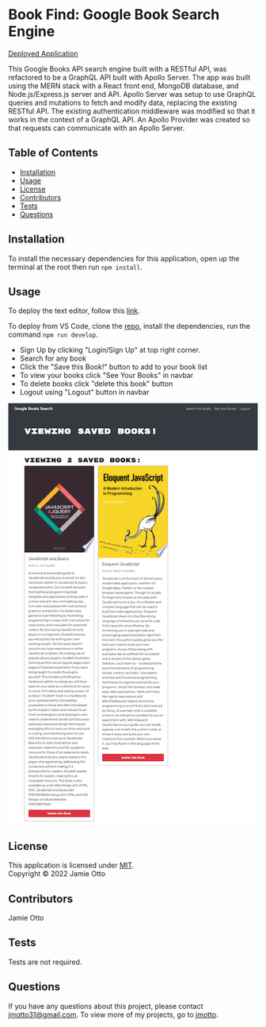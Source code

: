 # Book Find: Google Book Search Engine

[Deployed Application](https://g-books.herokuapp.com/)

This Google Books API search engine built with a RESTful API, was refactored to be a GraphQL API built with Apollo Server. The app was built using the MERN stack with a React front end, MongoDB database, and Node.js/Express.js server and API. Apollo Server was setup to use GraphQL queries and mutations to fetch and modify data, replacing the existing RESTful API. The existing authentication middleware was modified so that it works in the context of a GraphQL API. An Apollo Provider was created so that requests can communicate with an Apollo Server.


## Table of Contents

- [Installation](#installation)
- [Usage](#usage)
- [License](#license)
- [Contributors](#contributors)
- [Tests](#tests)
- [Questions](#questions)

## Installation
To install the necessary dependencies for this application, open up the terminal at the root then run `npm install`.

## Usage
To deploy the text editor, follow this [link](https://mern-book-find.herokuapp.com/). 

To deploy from VS Code, clone the [repo](https://github.com/jmotto/Book-Find), install the dependencies, run the command `npm run develop`.

* Sign Up by clicking "Login/Sign Up" at top right corner.
* Search for any book 
* Click the "Save this Book!" button to add to your book list
* To view your books click "See Your Books" in navbar
* To delete books click "delete this book" button
* Logout using "Logout" button in navbar

![Book-List](client/public/mern-book-find.herokuapp.com_.png)


## License
This application is licensed under [MIT]((https://opensource.org/licenses/MIT)). 
<br/> Copyright &copy; 2022 Jamie Otto


## Contributors
Jamie Otto

## Tests
Tests are not required.
## Questions
If you have any questions about this project, please contact [jmotto31@gmail.com](mailto:jmotto31@gmail.com). To view more of my projects, go to [jmotto](https://github.com/jmotto).
